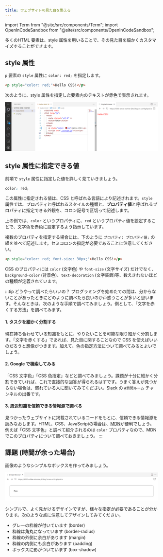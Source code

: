 ```yaml
---
title: ウェブサイトの見た目を整える
---
```


import Term from "@site/src/components/Term";
import OpenInCodeSandbox from "@site/src/components/OpenInCodeSandbox";

多くの<Term type="element">HTML 要素</Term>は、<Term strong type="styleAttribute" strong>style 属性</Term>を用いることで、その見た目を細かくカスタマイズすることができます。

## <Term type="styleAttribute">style 属性</Term>

`p` <Term type="element">要素</Term>の <Term type="styleAttribute"><code>style</code> 属性</Term>に `color: red;` を指定します。

```html title="index.html"
<p style="color: red;">Hello CSS!</p>
```

<OpenInCodeSandbox path="/docs/1-trial-session/09-css/samples/first-css" />

次のように、<Term type="styleAttribute">style 属性</Term>を指定した<Term type="element">要素</Term>内のテキストが赤色で表示されます。

![CSSを書き始める](./write-css.png)

## <Term type="styleAttribute">style 属性</Term>に指定できる値

前項で <Term type="styleAttribute">`style` 属性</Term>に指定した値を詳しく見ていきましょう。

```css
color: red;
```

この<Term type="attribute">属性</Term>に指定される値は、<Term strong type="css">CSS</Term> と呼ばれる言語により記述されます。<Term type="styleAttribute">`style` 属性</Term>では、<Term strong type="cssProperty">プロパティ</Term>と呼ばれるスタイルの種類と、**プロパティ値**と呼ばれるプロパティに指定できる外観を、コロン記号で区切って記述します。

上の例では、`color` という<Term type="cssProperty">プロパティ</Term>に、`red` というプロパティ値を設定することで、文字色を赤色に設定するよう指示しています。

複数の<Term type="cssProperty">プロパティ</Term>を指定する場合には、下のように `プロパティ: プロパティ値;` の組を並べて記述します。セミコロンの指定が必要であることに注意してください。

```html title="index.html"
<p style="color: red; font-size: 30px;">Hello CSS!</p>
```

CSS の<Term type="cssProperty">プロパティ</Term>には `color` (文字色) や `font-size` (文字サイズ) だけでなく、`background-color` (背景色)、`text-decoration` (文字装飾)等、数えきれないほどの種類が定義されています。

:::tip どうやって調べたらいいの？
プログラミングを始めたての間は、分からないことがあったときにどのように調べたら良いのか戸惑うことが多いと思います。そんなときは、次のような手順で調べてみましょう。例として、「文字を赤くする方法」を調べてみます。

#### 1. タスクを細かく分割する

現在持ち合わせている知識をもとに、やりたいことを可能な限り細かく分割します。「文字を赤くする」であれば、見た目に関することなので CSS を使えばいいのだろうと想像がつきます。加えて、色の指定方法について調べてみるとよいでしょう。

#### 2. Google で検索してみる

「CSS 文字色」「CSS 色指定」などと調べてみましょう。課題が十分に細かく分割できていれば、これで直接的な回答が得られるはずです。うまく答えが見つからない場合は、慣れている人に聞いてみてください。Slack の `#質問ルーム` チャンネルの出番です。

#### 3. 周辺知識を信頼できる情報源で調べる

見つかったウェブサイトに掲載されているコードをもとに、信頼できる情報源を読みなおします。HTML、CSS、JavaScriptの場合は、[MDN](https://developer.mozilla.org/ja/)が便利でしょう。例えば「CSS 文字色」と調べて紹介されるのは `color` <Term type="cssProperty">プロパティ</Term>なので、MDNでこの<Term type="cssProperty">プロパティ</Term>について調べておきましょう。
:::

## 課題 (時間が余った場合)

画像のようなシンプルなボックスを作ってみましょう。

![シンプルなボックス](./rounded-box-with-shadow.png)

シンプルで、よく見かけるデザインですが、様々な指定が必要であることが分かります。次のような点に注意してデザインしてみてください。

- グレーの枠線が付いています (border)
- 枠線は角丸になっています (border-radius)
- 枠線の外側に余白があります (margin)
- 枠線の内側にも余白があります (padding)
- ボックスに影がついています (box-shadow)

<OpenInCodeSandbox path="/docs/1-trial-session/09-css/samples/foo" />
